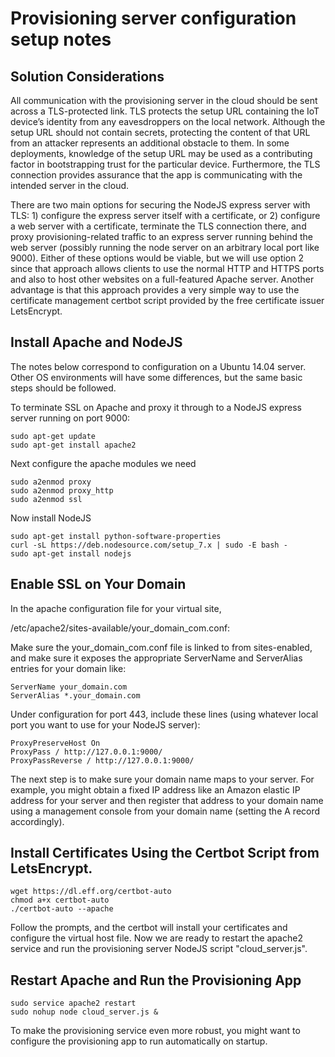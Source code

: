 Provisioning server configuration setup notes
==========================

Solution Considerations
--------------------------

All communication with the provisioning server in the cloud should be sent
across a TLS-protected link. TLS protects the setup URL containing the IoT
device’s identity from any eavesdroppers on the local network. Although the
setup URL should not contain secrets, protecting the content of that URL
from an attacker represents an additional obstacle to them. In some
deployments, knowledge of the setup URL may be used as a contributing
factor in bootstrapping trust for the particular device. Furthermore,
the TLS connection provides assurance that the app is communicating with
the intended server in the cloud. 

There are two main options for securing the NodeJS express server
with TLS: 1) configure the express server itself with a certificate,
or 2) configure a web server with a certificate, terminate the TLS
connection there, and proxy provisioning-related traffic to an express
server running behind the web server (possibly running the node server
on an arbitrary local port like 9000). Either of these options would
be viable, but we will use option 2 since that approach allows clients
to use the normal HTTP and HTTPS ports and also to host other websites
on a full-featured Apache server. Another advantage is that this
approach provides a very simple way to use the certificate management
certbot script provided by the free certificate issuer LetsEncrypt. 

Install Apache and NodeJS
--------------------------

The notes below correspond to configuration on a Ubuntu 14.04 server.
Other OS environments will have some differences, but the same basic
steps should be followed.

To terminate SSL on Apache and proxy it through to a NodeJS express server
running on port 9000:

    sudo apt-get update
    sudo apt-get install apache2

Next configure the apache modules we need

    sudo a2enmod proxy
    sudo a2enmod proxy_http
    sudo a2enmod ssl

Now install NodeJS

    sudo apt-get install python-software-properties
    curl -sL https://deb.nodesource.com/setup_7.x | sudo -E bash -
    sudo apt-get install nodejs

Enable SSL on Your Domain
--------------------------

In the apache configuration file for your virtual site,

/etc/apache2/sites-available/your_domain_com.conf:

Make sure the your_domain_com.conf file is linked to from sites-enabled,
and make sure it exposes the appropriate ServerName and ServerAlias entries
for your domain like:

	ServerName your_domain.com
	ServerAlias *.your_domain.com

Under configuration for port 443, include these lines (using whatever
local port you want to use for your NodeJS server):

    ProxyPreserveHost On
    ProxyPass / http://127.0.0.1:9000/
    ProxyPassReverse / http://127.0.0.1:9000/

The next step is to make sure your domain name maps to your server. For
example, you might obtain a fixed IP address like an Amazon elastic IP
address for your server and then register that address to your domain
name using a management console from your domain name (setting the
A record accordingly). 


Install Certificates Using the Certbot Script from LetsEncrypt. 
-----------------------------

    wget https://dl.eff.org/certbot-auto
    chmod a+x certbot-auto
    ./certbot-auto --apache

Follow the prompts, and the certbot will install your certificates and
configure the virtual host file. Now we are ready to restart the apache2
service and run the provisioning server NodeJS script "cloud_server.js".


Restart Apache and Run the Provisioning App
-----------------------------
    sudo service apache2 restart
    sudo nohup node cloud_server.js &

To make the provisioning service even more robust, you might want to 
configure the provisioning app to run automatically on startup.


